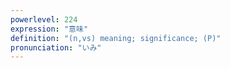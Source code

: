 ```yaml
---
powerlevel: 224
expression: "意味"
definition: "(n,vs) meaning; significance; (P)"
pronunciation: "いみ"
---
```

